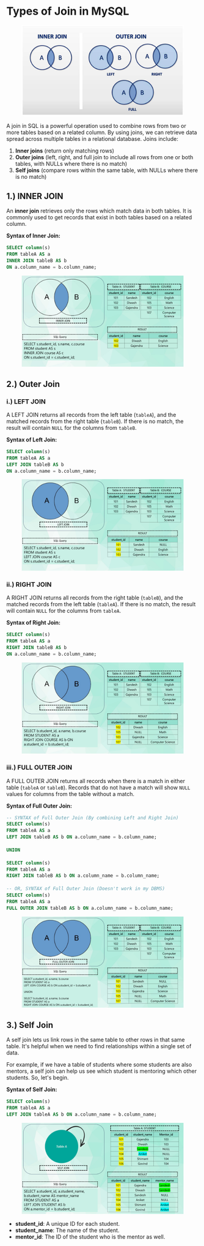 # Types of Join in MySQL

<figure><img src=".gitbook/assets/Types of Join in MySQL.jpg" alt=""><figcaption></figcaption></figure>

A join in SQL is a powerful operation used to combine rows from two or more tables based on a related column. By using joins, we can retrieve data spread across multiple tables in a relational database. Joins include:

1. **Inner joins** (return only matching rows)
2. **Outer joins** (left, right, and full join to include all rows from one or both tables, with NULLs where there is no match)
3. **Self joins** (compare rows within the same table, with NULLs where there is no match)

## 1.) INNER JOIN

An **inner join** retrieves only the rows which match data in both tables. It is commonly used to get records that exist in both tables based on a related column.

**Syntax of Inner Join:**

```sql
SELECT column(s) 
FROM tableA AS a 
INNER JOIN tableB AS b 
ON a.column_name = b.column_name;
```

<figure><img src=".gitbook/assets/INNER JOIN.png" alt=""><figcaption></figcaption></figure>

## 2.) **Outer Join**

### i.) LEFT JOIN

A LEFT JOIN returns all records from the left table (`tableA`), and the matched records from the right table (`tableB`). If there is no match, the result will contain `NULL` for the columns from `tableB`.

**Syntax of Left Join:**

```sql
SELECT column(s) 
FROM tableA AS a 
LEFT JOIN tableB AS b 
ON a.column_name = b.column_name;
```

<figure><img src=".gitbook/assets/LEFT JOIN.png" alt=""><figcaption></figcaption></figure>

### ii.) RIGHT JOIN

A RIGHT JOIN returns all records from the right table (`tableB`), and the matched records from the left table (`tableA`). If there is no match, the result will contain `NULL` for the columns from `tableA`.

**Syntax of Right Join:**

```sql
SELECT column(s) 
FROM tableA AS a
RIGHT JOIN tableB AS b 
ON a.column_name = b.column_name;
```

<figure><img src=".gitbook/assets/RIGHT JOIN.png" alt=""><figcaption></figcaption></figure>

### iii.) FULL OUTER JOIN

A FULL OUTER JOIN returns all records when there is a match in either table (`tableA` or `tableB`). Records that do not have a match will show `NULL` values for columns from the table without a match.

**Syntax of Full Outer Join:**

```sql
-- SYNTAX of Full Outer Join (By combining Left and Right Join)
SELECT column(s) 
FROM tableA AS a
LEFT JOIN tableB AS b ON a.column_name = b.column_name;

UNION

SELECT column(s) 
FROM tableA AS a
RIGHT JOIN tableB AS b ON a.column_name = b.column_name;

-- OR, SYNTAX of Full Outer Join (Doesn't work in my DBMS)
SELECT column(s) 
FROM tableA AS a
FULL OUTER JOIN tableB AS b ON a.column_name = b.column_name;
```

<figure><img src=".gitbook/assets/FULL OUTER JOIN.png" alt=""><figcaption></figcaption></figure>

## 3.) Self Join

A self join lets us link rows in the same table to other rows in that same table. It's helpful when we need to find relationships within a single set of data.&#x20;

For example, if we have a table of students where some students are also mentors, a self join can help us see which student is mentoring which other students. So, let's begin.

**Syntax of Self Join:**

```sql
SELECT column(s) 
FROM tableA AS a
LEFT JOIN tableA AS b ON a.column_name = b.column_name;
```

<figure><img src=".gitbook/assets/SELF JOIN.png" alt=""><figcaption></figcaption></figure>

* **student\_id**: A unique ID for each student.
* **student\_name**: The name of the student.
* **mentor\_id**: The ID of the student who is the mentor as well.

